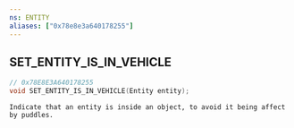 ```yaml
---
ns: ENTITY
aliases: ["0x78e8e3a640178255"]
---
```

## SET_ENTITY_IS_IN_VEHICLE

```c
// 0x78E8E3A640178255
void SET_ENTITY_IS_IN_VEHICLE(Entity entity);
```

```
Indicate that an entity is inside an object, to avoid it being affect by puddles.
```
